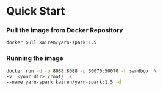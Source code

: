 # Quick Start
### Pull the image from Docker Repository
```sh
docker pull kairen/yarn-spark:1.5
```

### Running the image
```sh
docker run -d -p 8088:8088 -p 50070:50070 -h sandbox  \
-v  <your_dir>:/root/  \
--name yarn-spark kairen/yarn-spark:1.5 -d
```


